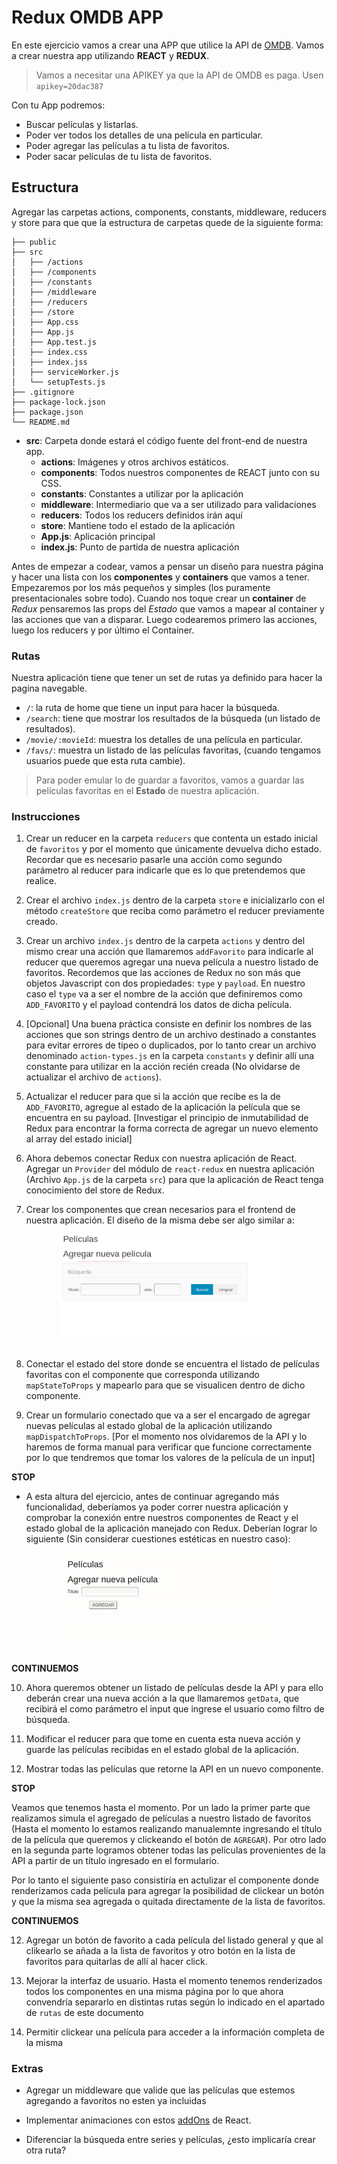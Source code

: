 # Redux OMDB APP

En este ejercicio vamos a crear una APP que utilice la API de [OMDB](http://www.omdbapi.com/). Vamos a crear nuestra app utilizando __REACT__ y __REDUX__.

> Vamos a necesitar una APIKEY ya que la API de OMDB es paga. Usen `apikey=20dac387`

Con tu App podremos:

* Buscar películas y listarlas.
* Poder ver todos los detalles de una película en particular.
* Poder agregar las películas a tu lista de favoritos.
* Poder sacar películas de tu lista de favoritos.

## Estructura

Agregar las carpetas actions, components, constants, middleware, reducers y store para que que la estructura de carpetas quede de la siguiente forma:

```bash.
├── public
├── src
│   ├── /actions
│   ├── /components
│   ├── /constants
│   ├── /middleware
│   ├── /reducers
│   ├── /store
│   ├── App.css
│   ├── App.js
│   ├── App.test.js
│   ├── index.css
│   ├── index.jss
│   ├── serviceWorker.js
│   └── setupTests.js
├── .gitignore
├── package-lock.json
├── package.json
└── README.md
```

* __src__: Carpeta donde estará el código fuente del front-end de nuestra app.
    * __actions__: Imágenes y otros archivos estáticos.
    * __components__: Todos nuestros componentes de REACT junto con su CSS.
    * __constants__: Constantes a utilizar por la aplicación
    * __middleware__:  Intermediario que va a ser utilizado para validaciones
    * __reducers__: Todos los reducers definidos irán aquí
    * __store__: Mantiene todo el estado de la aplicación
    * __App.js__: Aplicación principal
    * __index.js__: Punto de partida de nuestra aplicación

Antes de empezar a codear, vamos a pensar un diseño para nuestra página y hacer una lista con los __componentes__ y __containers__ que vamos a tener.
Empezaremos por los más pequeños y simples (los puramente presentacionales sobre todo).
Cuando nos toque crear un __container__ de _Redux_ pensaremos las props del _Estado_ que vamos a mapear al container y las acciones que van a disparar. Luego codearemos primero las acciones, luego los reducers y por último el Container.

### Rutas

Nuestra aplicación tiene que tener un set de rutas ya definido para hacer la pagina navegable.

* `/`: la ruta de home que tiene un input para hacer la búsqueda.
* `/search`: tiene que mostrar los resultados de la búsqueda (un listado de resultados).
* `/movie/:movieId`: muestra los detalles de una película en particular.
* `/favs/`: muestra un listado de las películas favoritas, (cuando tengamos usuarios puede que esta ruta cambie).

> Para poder emular lo de guardar a favoritos, vamos a guardar las películas favoritas en el __Estado__ de nuestra aplicación.

### Instrucciones

1. Crear un reducer en la carpeta `reducers` que contenta un estado inicial de `favoritos` y por el momento que únicamente devuelva dicho estado. Recordar que es necesario pasarle una acción como segundo parámetro al reducer para indicarle que es lo que pretendemos que realice.

2. Crear el archivo `index.js` dentro de la carpeta `store` e inicializarlo con el método `createStore` que reciba como parámetro el reducer previamente creado.

3. Crear un archivo `index.js` dentro de la carpeta `actions` y dentro del mismo crear una acción que llamaremos `addFavorito` para indicarle al reducer que queremos agregar una nueva película a nuestro listado de favoritos. Recordemos que las acciones de Redux no son más que objetos Javascript con dos propiedades: `type` y `payload`. En nuestro caso el `type` va a ser el nombre de la acción que definiremos como `ADD_FAVORITO` y el payload contendrá los datos de dicha película.

4. [Opcional] Una buena práctica consiste en definir los nombres de las acciones que son strings dentro de un archivo destinado a constantes para evitar errores de tipeo o duplicados, por lo tanto crear un archivo denominado `action-types.js` en la carpeta `constants` y definir allí una constante para utilizar en la acción recién creada (No olvidarse de actualizar el archivo de `actions`).

5. Actualizar el reducer para que si la acción que recibe es la de `ADD_FAVORITO`, agregue al estado de la aplicación la película que se encuentra en su payload. [Investigar el principio de inmutabilidad de Redux para encontrar la forma correcta de agregar un nuevo elemento al array del estado inicial]

6. Ahora debemos conectar Redux con nuestra aplicación de React. Agregar un `Provider` del módulo de `react-redux` en nuestra aplicación (Archivo `App.js` de la carpeta `src`) para que la aplicación de React tenga conocimiento del store de Redux.

7. Crear los componentes que crean necesarios para el frontend de nuestra aplicación. El diseño de la misma debe ser algo similar a:

<div style="text-align:center"><img width=350 src="img/app-inicial.png"/></div><br>

8. Conectar el estado del store donde se encuentra el listado de películas favoritas con el componente que corresponda utilizando `mapStateToProps` y mapearlo para que se visualicen dentro de dicho componente.

9. Crear un formulario conectado que va a ser el encargado de agregar nuevas películas al estado global de la aplicación utilizando `mapDispatchToProps`. [Por el momento nos olvidaremos de la API y lo haremos de forma manual para verificar que funcione correctamente por lo que tendremos que tomar los valores de la película de un input]

__STOP__

* A esta altura del ejercicio, antes de continuar agregando más funcionalidad, deberíamos ya poder correr nuestra aplicación y comprobar la conexión entre nuestros componentes de React y el estado global de la aplicación manejado con Redux. Deberían lograr lo siguiente (Sin considerar cuestiones estéticas en nuestro caso):

<div style="text-align:center"><img src="img/agregar-pelicula.gif"/></div><br>

__CONTINUEMOS__

10. Ahora queremos obtener un listado de películas desde la API y para ello deberán crear una nueva acción a la que llamaremos `getData`, que recibirá el como parámetro el input que ingrese el usuario como filtro de búsqueda.

11. Modificar el reducer para que tome en cuenta esta nueva acción y guarde las películas recibidas en el estado global de la aplicación.

11. Mostrar todas las películas que retorne la API en un nuevo componente.

__STOP__

Veamos que tenemos hasta el momento. Por un lado la primer parte que realizamos simula el agregado de películas a nuestro listado de favoritos (Hasta el momento lo estamos realizando manualemnte ingresando el título de la película que queremos y clickeando el botón de `AGREGAR`). Por otro lado en la segunda parte logramos obtener todas las películas provenientes de la API a partir de un título ingresado en el formulario.

Por lo tanto el siguiente paso consistiría en actulizar el componente donde renderizamos cada película para agregar la posibilidad de clickear un botón y que la misma sea agregada o quitada directamente de la lista de favoritos.

__CONTINUEMOS__

12. Agregar un botón de favorito a cada película del listado general y que al clikearlo se añada a la lista de favoritos y otro botón en la lista de favoritos para quitarlas de allí al hacer click.

13. Mejorar la interfaz de usuario. Hasta el momento tenemos renderizados todos los componentes en una misma página por lo que ahora convendría separarlo en distintas rutas según lo indicado en el apartado de `rutas` de este documento

14. Permitir clickear una película para acceder a la información completa de la misma

### Extras

* Agregar un middleware que valide que las películas que estemos agregando a favoritos no esten ya incluidas

* Implementar animaciones con estos [addOns](https://facebook.github.io/react/docs/animation.html) de React.

* Diferenciar la búsqueda entre series y películas, ¿esto implicaría crear otra ruta?
